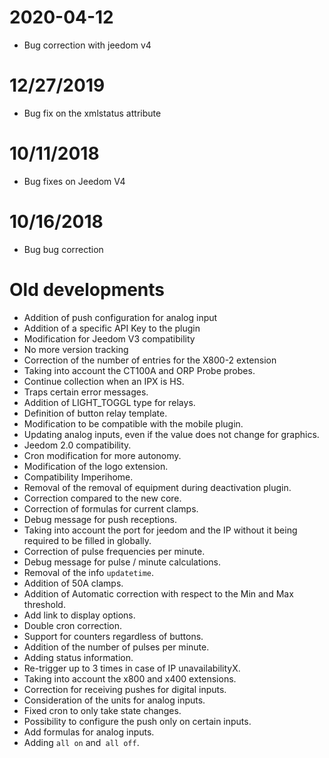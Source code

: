 # 2020-04-12

- Bug correction with jeedom v4

# 12/27/2019

- Bug fix on the xmlstatus attribute

# 10/11/2018

- Bug fixes on Jeedom V4

# 10/16/2018

- Bug bug correction

# Old developments

-   Addition of push configuration for analog input
-   Addition of a specific API Key to the plugin
-   Modification for Jeedom V3 compatibility
-   No more version tracking
-   Correction of the number of entries for the X800-2 extension
-   Taking into account the CT100A and ORP Probe probes.
-   Continue collection when an IPX is HS.
-   Traps certain error messages.
-   Addition of LIGHT\_TOGGL type for relays.
-   Definition of button relay template.
-   Modification to be compatible with the mobile plugin.
-   Updating analog inputs, even if the value does not change
    for graphics.
-   Jeedom 2.0 compatibility.
-   Cron modification for more autonomy.
-   Modification of the logo extension.
-   Compatibility Imperihome.
-   Removal of the removal of equipment during deactivation
    plugin.
-   Correction compared to the new core.
-   Correction of formulas for current clamps.
-   Debug message for push receptions.
-   Taking into account the port for jeedom and the IP without it being
    required to be filled in globally.
-   Correction of pulse frequencies per minute.
-   Debug message for pulse / minute calculations.
-   Removal of the info `updatetime`.
-   Addition of 50A clamps.
-   Addition of Automatic correction with respect to the Min and Max threshold.
-   Add link to display options.
-   Double cron correction.
-   Support for counters regardless of buttons.
-   Addition of the number of pulses per minute.
-   Adding status information.
-   Re-trigger up to 3 times in case of IP unavailabilityX.
-   Taking into account the x800 and x400 extensions.
-   Correction for receiving pushes for digital inputs.
-   Consideration of the units for analog inputs.
-   Fixed cron to only take state changes.
-   Possibility to configure the push only on certain inputs.
-   Add formulas for analog inputs.
-   Adding `all on` and` all off`.
